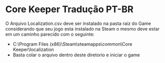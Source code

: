 # Core Keeper Tradução PT-BR
O Arquivo Localization.csv deve ser instalado na pasta raiz do Game considerando que seu jogo esta instalado na Steam o mesmo deve estar em um caminho parecido com o seguinte:
* C:\Program Files (x86)\Steam\steamapps\common\Core Keeper\localization
* Basta colar o arquivo dentro deste diretorio e iniciar o game
